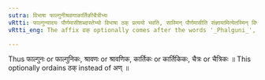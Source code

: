 ```yaml
---
sutra: विभाषा फाल्गुनीश्रवणाकार्तिकीचैत्रीभ्यः
vRtti: फाल्गुन्यादयः पौर्णमासीशब्दास्तेभ्यो विभाषा ठक् प्रत्ययो भवति, सास्मिन् पौर्णमासीति संज्ञायामित्येतस्मिन् विषये ॥
vRtti_eng: The affix ढक् optionally comes after the words '_Phalguni_', '_Sravana_', '_Kartiki_' and '_Chaitri_' being the names of full moon nights, the whole word so formed being a Name denoting a division of time (a month, a fortnight or a year) in which the moon is full.

---
```

Thus फाल्गुनः or फाल्गुनिकः, श्रावणः or श्रावणिक, कार्तिकः or कार्तिकिकः, चैत्रः or चैत्रिकः ॥ This optionally ordains ठक् instead of अण् ॥